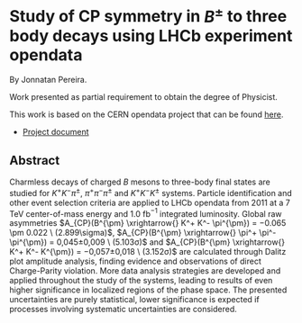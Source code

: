 # Study of CP symmetry in $B^{\pm}$ to three body decays using LHCb experiment opendata

By Jonnatan Pereira.

Work presented as partial requirement to obtain the degree of Physicist.

This work is based on the CERN opendata project that can be found [here](http://opendata.cern.ch/record/4901).

- [Project document](https://github.com/jjpereirab/B2HHH_2022_1/blob/main/2022_BSc_TrabajoDeGrado.pdf)
  
## Abstract
Charmless decays of charged *B* mesons to three-body final states are studied for $K^{+}K^{-}\pi^{\pm}$, $\pi^{+}\pi^{-}\pi^{\pm}$ and $K^{+}K^{-}K^{\pm}$ systems. Particle identification and other event selection criteria are applied to LHCb opendata from 2011 at a 7 TeV center-of-mass energy and 1.0 fb$^{-1}$ integrated luminosity. Global raw asymmetries $A_{CP}(B^{\pm} \xrightarrow{} K^+ K^- \pi^{\pm}) = −0.065 \pm 0.022 \ (2.899\sigma)$, $A_{CP}(B^{\pm} \xrightarrow{} \pi^+ \pi^- \pi^{\pm}) = 0,045±0,009 \ (5.103σ)$ and $A_{CP}(B^{\pm} \xrightarrow{} K^+ K^- K^{\pm}) = −0,057±0,018 \ (3.152σ)$ are calculated through Dalitz plot amplitude analysis, finding evidence and observations of direct Charge-Parity violation. More data analysis strategies are developed and applied throughout the study of the systems, leading to results of even higher significance in localized regions of the phase space. The presented uncertainties are purely statistical, lower significance is expected if processes involving systematic uncertainties are considered. 
